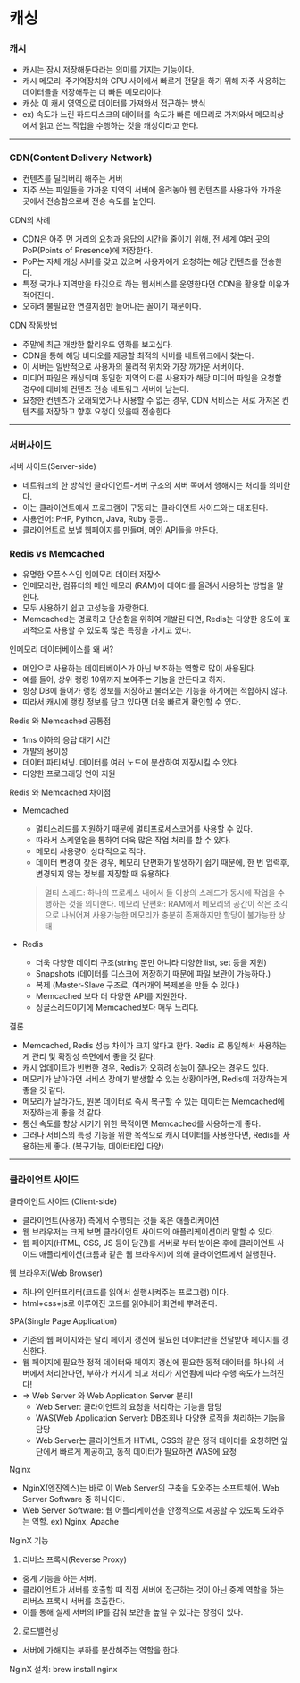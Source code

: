 캐싱
===
### 캐시
- 캐시는 잠시 저장해둔다라는 의미를 가지는 기능이다. 
- 캐시 메모리: 주기억장치와 CPU 사이에서 빠르게 전달을 하기 위해 자주 사용하는 데이터들을 저장해두는 더 빠른 메모리이다.
- 캐싱: 이 캐시 영역으로 데이터를 가져와서 접근하는 방식
- ex) 속도가 느린 하드디스크의 데이터를 속도가 빠른 메모리로 가져와서 메모리상에서 읽고 쓴느 작업을 수행하는 것을 캐싱이라고 한다.
***
### CDN(Content Delivery Network)
- 컨텐츠를 딜리버리 해주는 서버 
- 자주 쓰는 파일들을 가까운 지역의 서버에 올려놓아 웹 컨텐츠를 사용자와 가까운 곳에서 전송함으로써 전송 속도를 높인다. 

CDN의 사례
- CDN은 아주 먼 거리의 요청과 응답의 시간을 줄이기 위해, 전 세계 여러 곳의 PoP(Points of Presence)에 저장한다. 
- PoP는 자체 캐싱 서버를 갖고 있으며 사용자에게 요청하는 해당 컨텐츠를 전송한다. 
- 특정 국가나 지역만을 타깃으로 하는 웹서비스를 운영한다면 CDN을 활용할 이유가 적어진다. 
- 오히려 불필요한 연결지점만 늘어나는 꼴이기 때문이다. 

CDN 작동방법
- 주말에 최근 개방한 할리우드 영화를 보고싶다. 
- CDN을 통해 해당 비디오를 제공할 최적의 서버를 네트워크에서 찾는다. 
- 이 서버는 일반적으로 사용자의 물리적 위치와 가장 까가운 서버이다. 
- 미디어 파일은 캐싱되며 동일한 지역의 다른 사용자가 해당 미디어 파일을 요청할 경우에 대비해 컨텐츠 전송 네트워크 서버에 남는다. 
- 요청한 컨텐츠가 오래되었거나 사용할 수 없는 경우, CDN 서비스는 새로 가져온 컨텐츠를 저장하고 향후 요청이 있을때 전송한다. 
***
### 서버사이드 
서버 사이드(Server-side)
- 네트워크의 한 방식인 클라이언트-서버 구조의 서버 쪽에서 행해지는 처리를 의미한다. 
- 이는 클라이언트에서 프로그램이 구동되는 클라이언트 사이드와는 대조된다. 
- 사용언어: PHP, Python, Java, Ruby 등등..
- 클라이언트로 보낼 웹페이지를 만들며, 메인 API들을 만든다. 

### Redis vs Memcached
- 유명한 오픈소스인 인메모리 데이터 저장소 
- 인메모리란, 컴퓨터의 메인 메모리 (RAM)에 데이터를 올려서 사용하는 방법을 말한다. 
- 모두 사용하기 쉽고 고성능을 자랑한다. 
- Memcached는 명료하고 단순함을 위하여 개발된 다면, Redis는 다양한 용도에 효과적으로 사용할 수 있도록 많은 특징을 가지고 있다. 

인메모리 데이터베이스를 왜 써? 
- 메인으로 사용하는 데이터베이스가 아닌 보조하는 역할로 많이 사용된다. 
- 예를 들어, 상위 랭킹 10위까지 보여주는 기능을 만든다고 하자.
- 항상 DB에 들어가 랭킹 정보를 저장하고 불러오는 기능을 하기에는 적합하지 않다.
- 따라서 캐시에 랭킹 정보를 담고 있다면 더욱 빠르게 확인할 수 있다. 

Redis 와 Memcached 공통점 
- 1ms 이하의 응답 대기 시간 
- 개발의 용이성
- 데이터 파티셔닝. 데이터를 여러 노드에 분산하여 저장시킬 수 있다. 
- 다양한 프로그래밍 언어 지원

Redis 와 Memcached 차이점
- Memcached 
  - 멀티스레드를 지원하기 때문에 멀티프로세스코어를 사용할 수 있다.
  - 따라서 스케일업을 통하여 더욱 많은 작업 처리를 할 수 있다. 
  - 메모리 사용량이 상대적으로 적다. 
  - 데이터 변경이 잦은 경우, 메모리 단편화가 발생하기 쉽기 때문에, 한 번 입력후, 변경되지 않는 정보를 저장할 때 유용하다. 
  > 멀티 스레드: 하나의 프로세스 내에서 둘 이상의 스레드가 동시에 작업을 수행하는 것을 의미한다. 
  > 메모리 단편화: RAM에서 메모리의 공간이 작은 조각으로 나뉘어져 사용가능한 메모리가 충분히 존재하지만 할당이 불가능한 상태  

- Redis
  - 더욱 다양한 데이터 구조(string 뿐만 아니라 다양한 list, set 등을 지원)
  - Snapshots (데이터를 디스크에 저장하기 때문에 파일 보관이 가능하다.)
  - 복제 (Master-Slave 구조로, 여러개의 복제본을 만들 수 있다.)
  - Memcached 보다 더 다양한 API를 지원한다. 
  - 싱글스레드이기에 Memcached보다 매우 느리다. 

결론
- Memcached, Redis 성능 차이가 크지 않다고 한다. Redis 로 통일해서 사용하는게 관리 및 확장성 측면에서 좋을 것 같다.
- 캐시 업데이트가 빈번한 경우, Redis가 오히려 성능이 잘나오는 경우도 있다.
- 메모리가 날아가면 서비스 장애가 발생할 수 있는 상황이라면, Redis에 저장하는게 좋을 것 같다.
- 메모리가 날라가도, 원본 데이터로 즉시 복구할 수 있는 데이터는 Memcached에 저장하는게 좋을 것 같다.
- 통신 속도를 향상 시키기 위한 목적이면 Memcached를 사용하는게 좋다.
- 그러나 서비스의 특정 기능을 위한 목적으로 캐시 데이터를 사용한다면, Redis를 사용하는게 좋다. (복구가능, 데이터타입 다양)

***
### 클라이언트 사이드
클라이언트 사이드 (Client-side)
- 클라이언트(사용자) 측에서 수행되는 것들 혹은 애플리케이션
- 웹 브라우저는 크게 보면 클라이언트 사이드의 애플리케이션이라 말할 수 있다. 
- 웹 페이지(HTML, CSS, JS 등이 담긴)를 서버로 부터 받아온 후에 클라이언트 사이드 애플리케이션(크롬과 같은 웹 브라우저)에 의해 클라이언트에서 실행된다.

웹 브라우저(Web Browser)
- 하나의 인터프리터(코드를 읽어서 실행시켜주는 프로그램) 이다. 
- html+css+js로 이루어진 코드를 읽어내어 화면에 뿌려준다. 


SPA(Single Page Application)
- 기존의 웹 페이지와는 달리 페이지 갱신에 필요한 데이터만을 전달받아 페이지를 갱신한다. 
- 웹 페이지에 필요한 정적 데이터와 페이지 갱신에 필요한 동적 데이터를 하나의 서버에서 처리한다면, 부하가 커지게 되고 처리가 지연됨에 따라 수행 속도가 느려진다! 
- => Web Server 와 Web Application Server 분리! 
    - Web Server: 클라이언트의 요청을 처리하는 기능을 담당
    - WAS(Web Application Server): DB조회나 다양한 로직을 처리하는 기능을 담당
    - Web Server는 클라이언트가 HTML, CSS와 같은 정적 데이터를 요청하면 앞단에서 빠르게 제공하고, 동적 데이터가 필요하면 WAS에 요청

Nginx
- NginX(엔진엑스)는 바로 이 Web Server의 구축을 도와주는 소프트웨어. Web Server Software 중 하나이다. 
- Web Server Software: 웹 어플리케이션을 안정적으로 제공할 수 있도록 도와주는 역할. ex) Nginx, Apache

NginX 기능
1. 리버스 프록시(Reverse Proxy)
- 중계 기능을 하는 서버. 
- 클라이언트가 서버를 호출할 때 직접 서버에 접근하는 것이 아닌 중계 역할을 하는 리버스 프록시 서버를 호출한다. 
- 이를 통해 실제 서버의 IP를 감춰 보안을 높일 수 있다는 장점이 있다. 

2. 로드밸런싱
- 서버에 가해지는 부하를 분산해주는 역할을 한다. 

NginX 설치: brew install nginx
